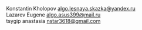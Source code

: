 Konstantin Kholopov algo.lesnaya.skazka@yandex.ru<br>
Lazarev Eugene algo.asus399@mail.ru<br>
tsygip anastasia nstar3618@gmail.com<br>
